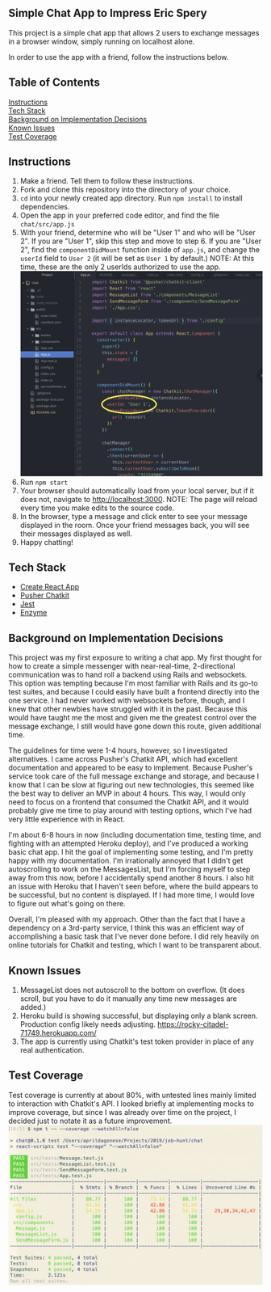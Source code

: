 ## Simple Chat App to Impress Eric Spery

This project is a simple chat app that allows 2 users to exchange messages in a browser window, simply running on localhost alone.

In order to use the app with a friend, follow the instructions below.

## Table of Contents
[Instructions](#instructions)  
[Tech Stack](#tech-stack)  
[Background on Implementation Decisions](#background-on-implementation-decisions)  
[Known Issues](#known-issues)  
[Test Coverage](#test-coverage)  

## Instructions
1. Make a friend. Tell them to follow these instructions.
2. Fork and clone this repository into the directory of your choice.
3. `cd` into your newly created app directory. Run `npm install` to install dependencies.
4. Open the app in your preferred code editor, and find the file `chat/src/app.js`
5. With your friend, determine who will be "User 1" and who will be "User 2". If you are "User 1", skip this step and move to step 6. If you are "User 2", find the `componentDidMount` function inside of `app.js`, and change the `userId` field to `User 2` (it will be set as `User 1` by default.) NOTE: At this time, these are the only 2 userIds authorized to use the app.
![Instructional image](src/assets/instruction1.png)
6. Run `npm start`
7. Your browser should automatically load from your local server, but if it does not, navigate to [http://localhost:3000](http://localhost:3000). NOTE: The page will reload every time you make edits to the source code.
8. In the browser, type a message and click enter to see your message displayed in the room. Once your friend messages back, you will see their messages displayed as well.
9. Happy chatting!

## Tech Stack
- [Create React App](https://github.com/facebook/create-react-app)
- [Pusher Chatkit](https://pusher.com/chatkit)
- [Jest](https://jestjs.io/)
- [Enzyme](https://airbnb.io/enzyme/)

## Background on Implementation Decisions
 This project was my first exposure to writing a chat app. My first thought for how to create a simple messenger with near-real-time, 2-directional communication was to hand roll a backend using Rails and websockets. This option was tempting because I'm most familiar with Rails and its go-to test suites, and because I could easily have built a frontend directly into the one service. I had never worked with websockets before, though, and I knew that other newbies have struggled with it in the past. Because this would have taught me the most and given me the greatest control over the message exchange, I still would have gone down this route, given additional time.

 The guidelines for time were 1-4 hours, however, so I investigated alternatives. I came across Pusher's Chatkit API, which had excellent documentation and appeared to be easy to implement. Because Pusher's service took care of the full message exchange and storage, and because I know that I can be slow at figuring out new technologies, this seemed like the best way to deliver an MVP in about 4 hours. This way, I would only need to focus on a frontend that consumed the Chatkit API, and it would probably give me time to play around with testing options, which I've had very little experience with in React.
 
 I'm about 6-8 hours in now (including documentation time, testing time, and fighting with an attempted Heroku deploy), and I've produced a working basic chat app. I hit the goal of implementing some testing, and I'm pretty happy with my documentation. I'm irrationally annoyed that I didn't get autoscrolling to work on the MessagesList, but I'm forcing myself to step away from this now, before I accidentally spend another 8 hours. I also hit an issue with Heroku that I haven't seen before, where the build appears to be successful, but no content is displayed. If I had more time, I would love to figure out what's going on there.
 
 Overall, I'm pleased with my approach. Other than the fact that I have a dependency on a 3rd-party service, I think this was an efficient way of accomplishing a basic task that I've never done before. I did rely heavily on online tutorials for Chatkit and testing, which I want to be transparent about.

## Known Issues
 1. MessageList does not autoscroll to the bottom on overflow. (It does scroll, but you have to do it manually any time new messages are added.)
 2. Heroku build is showing successful, but displaying only a blank screen. Production config likely needs adjusting. https://rocky-citadel-71749.herokuapp.com/
 3. The app is currently using Chatkit's test token provider in place of any real authentication.

## Test Coverage
Test coverage is currently at about 80%, with untested lines mainly limited to interaction with Chatkit's API. I looked briefly at implementing mocks to improve coverage, but since I was already over time on the project, I decided just to notate it as a future improvement.
![Test coverage chart](src/assets/test_coverage.png)
